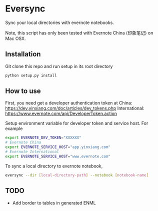 Eversync
========

Sync your local directories with evernote notebooks.

Note, this script has only been tested with Evernote China (印象笔记) on Mac OSX.

Installation
------------
Git clone this repo and run setup in its root directory
```bash
python setup.py install
```

How to use
----------
First, you need get a developer authentication token at
China: https://dev.yinxiang.com/doc/articles/dev_tokens.php
International: https://www.evernote.com/api/DeveloperToken.action

Setup environment variable for developer token and service host. For example
```bash
export EVERNOTE_DEV_TOKEN="XXXXXX"
# Evernote China
export EVERNOTE_SERVICE_HOST="app.yinxiang.com"
# Evernote International
export EVERNOTE_SERVICE_HOST="www.evernote.com"
```

To sync a local directory to evernote notebook,
```bash
eversync --dir [local-directory-path] --notebook [notebook-name]
```

TODO
----
- Add border to tables in generated ENML
